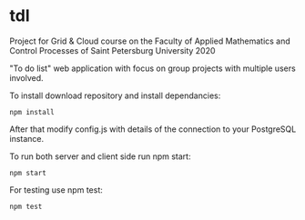 # tdl

Project for Grid & Cloud course on the Faculty of Applied Mathematics and Control Processes of Saint Petersburg University 2020

"To do list" web application with focus on group projects with multiple users involved.

To install download repository and install dependancies:

```
npm install
```
After that modify config.js with details of the connection to your PostgreSQL instance.

To run both server and client side run npm start:
```
npm start
```
For testing use npm test:
```
npm test
```
